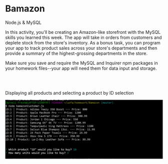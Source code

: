 # Bamazon
Node.js &amp; MySQL


In this activity, you'll be creating an Amazon-like storefront with the MySQL skills you learned this week. The app will take in orders from customers and deplete stock from the store's inventory. As a bonus task, you can program your app to track product sales across your store's departments and then provide a summary of the highest-grossing departments in the store.

Make sure you save and require the MySQL and Inquirer npm packages in your homework files--your app will need them for data input and storage.

<br>
<br>

Displaying all products and selecting a product by ID selection

![Image of products](https://github.com/Codingmamba/Bamazon/blob/master/screenshots/displayingProducts.JPG)
